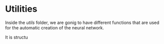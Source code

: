 # Utilities
Inside the *utils* folder, we are gonig to have different functions that are used for the automatic creation of the neural network.

It is structu